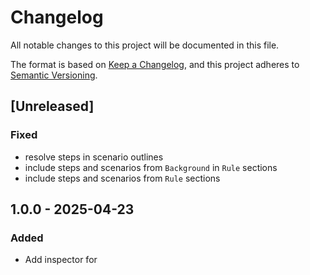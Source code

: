# Changelog

All notable changes to this project will be documented in this file.

The format is based on [Keep a Changelog](https://keepachangelog.com/en/1.1.0/),
and this project adheres to [Semantic Versioning](https://semver.org/spec/v2.0.0.html).

## [Unreleased]

### Fixed
- resolve steps in scenario outlines
- include steps and scenarios from `Background` in `Rule` sections
- include steps and scenarios from `Rule` sections

## 1.0.0 - 2025-04-23

### Added
- Add inspector for
